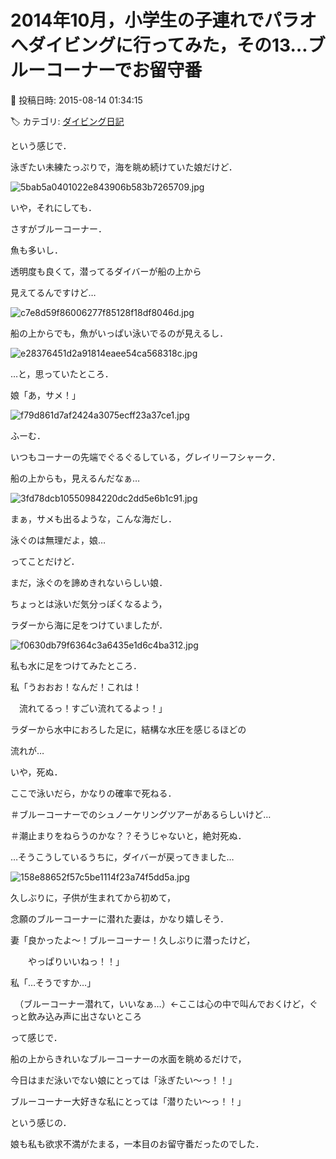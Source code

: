 # 2014年10月，小学生の子連れでパラオへダイビングに行ってみた，その13…ブルーコーナーでお留守番

📅 投稿日時: 2015-08-14 01:34:15

🏷️ カテゴリ: [ダイビング日記](ce3a7a8d424d112fce83ee85c81a0e344.md)

という感じで．


泳ぎたい未練たっぷりで，海を眺め続けていた娘だけど．




![5bab5a0401022e843906b583b7265709.jpg](images/5bab5a0401022e843906b583b7265709.jpg)







いや，それにしても．


さすがブルーコーナー．


魚も多いし．


透明度も良くて，潜ってるダイバーが船の上から


見えてるんですけど…




![c7e8d59f86006277f85128f18df8046d.jpg](images/c7e8d59f86006277f85128f18df8046d.jpg)




船の上からでも，魚がいっぱい泳いでるのが見えるし．




![e28376451d2a91814eaee54ca568318c.jpg](images/e28376451d2a91814eaee54ca568318c.jpg)




…と，思っていたところ．





娘「あ，サメ！」




![f79d861d7af2424a3075ecff23a37ce1.jpg](images/f79d861d7af2424a3075ecff23a37ce1.jpg)




ふーむ．


いつもコーナーの先端でぐるぐるしている，グレイリーフシャーク．


船の上からも，見えるんだなぁ…




![3fd78dcb10550984220dc2dd5e6b1c91.jpg](images/3fd78dcb10550984220dc2dd5e6b1c91.jpg)




まぁ，サメも出るような，こんな海だし．


泳ぐのは無理だよ，娘…





ってことだけど．


まだ，泳ぐのを諦めきれないらしい娘．


ちょっとは泳いだ気分っぽくなるよう，


ラダーから海に足をつけていましたが．




![f0630db79f6364c3a6435e1d6c4ba312.jpg](images/f0630db79f6364c3a6435e1d6c4ba312.jpg)







私も水に足をつけてみたところ．





私「うおおお！なんだ！これは！


　流れてるっ！すごい流れてるよっ！」





ラダーから水中におろした足に，結構な水圧を感じるほどの


流れが…





いや，死ぬ．


ここで泳いだら，かなりの確率で死ねる．





＃ブルーコーナーでのシュノーケリングツアーがあるらしいけど…


＃潮止まりをねらうのかな？？そうじゃないと，絶対死ぬ．





…そうこうしているうちに，ダイバーが戻ってきました…




![158e88652f57c5be1114f23a74f5dd5a.jpg](images/158e88652f57c5be1114f23a74f5dd5a.jpg)




久しぶりに，子供が生まれてから初めて，


念願のブルーコーナーに潜れた妻は，かなり嬉しそう．





妻「良かったよ～！ブルーコーナー！久しぶりに潜ったけど，


　　やっぱりいいねっ！！」





私「…そうですか…」


　（ブルーコーナー潜れて，いいなぁ…）←ここは心の中で叫んでおくけど，ぐっと飲み込み声に出さないところ





って感じで．


船の上からきれいなブルーコーナーの水面を眺めるだけで，


今日はまだ泳いでない娘にとっては「泳ぎたい～っ！！」


ブルーコーナー大好きな私にとっては「潜りたい～っ！！」


という感じの．


娘も私も欲求不満がたまる，一本目のお留守番だったのでした．
